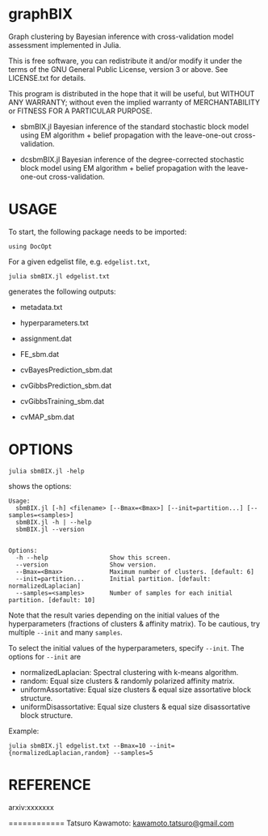 # graphBIX
Graph clustering by Bayesian inference with cross-validation model assessment implemented in Julia.

This is free software, you can redistribute it and/or modify it under the terms of the GNU General Public License, version 3 or above. See LICENSE.txt for details.

This program is distributed in the hope that it will be useful, but WITHOUT ANY WARRANTY; without even the implied warranty of MERCHANTABILITY or FITNESS FOR A PARTICULAR PURPOSE.


* sbmBIX.jl
	Bayesian inference of the standard stochastic block model using EM algorithm + belief propagation with the leave-one-out cross-validation. 
+ dcsbmBIX.jl
	Bayesian inference of the degree-corrected stochastic block model using EM algorithm + belief propagation with the leave-one-out cross-validation. 

USAGE
============

To start, the following package needs to be imported: 
```
using DocOpt
```

For a given edgelist file, e.g. `edgelist.txt`, 
```
julia sbmBIX.jl edgelist.txt
```
generates the following outputs: 

* metadata.txt

* hyperparameters.txt

* assignment.dat

* FE_sbm.dat

* cvBayesPrediction_sbm.dat

* cvGibbsPrediction_sbm.dat

* cvGibbsTraining_sbm.dat

* cvMAP_sbm.dat


OPTIONS
============

```
julia sbmBIX.jl -help
```
shows the options: 
```
Usage:
  sbmBIX.jl [-h] <filename> [--Bmax=<Bmax>] [--init=partition...] [--samples=<samples>]
  sbmBIX.jl -h | --help
  sbmBIX.jl --version
  

Options:
  -h --help                 Show this screen.
  --version                 Show version.
  --Bmax=<Bmax>             Maximum number of clusters. [default: 6]
  --init=partition...       Initial partition. [default: normalizedLaplacian]
  --samples=<samples>       Number of samples for each initial partition. [default: 10]
```

Note that the result varies depending on the initial values of the hyperparameters (fractions of clusters & affinity matrix). 
To be cautious, try multiple `--init` and many `samples`. 

To select the initial values of the hyperparameters, specify `--init`. 
The options for `--init` are 
- normalizedLaplacian: Spectral clustering with k-means algorithm. 
- random: Equal size clusters & randomly polarized affinity matrix. 
- uniformAssortative: Equal size clusters & equal size assortative block structure. 
- uniformDisassortative: Equal size clusters & equal size disassortative block structure. 

Example: 
```
julia sbmBIX.jl edgelist.txt --Bmax=10 --init={normalizedLaplacian,random} --samples=5
```



REFERENCE
============
arxiv:xxxxxxx


============
Tatsuro Kawamoto: kawamoto.tatsuro@gmail.com